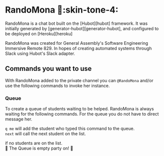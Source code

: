 # RandoMona :older_woman::skin-tone-4:

RandoMona is a chat bot built on the [Hubot][hubot] framework. It was
initially generated by [generator-hubot][generator-hubot], and configured to be
deployed on [Heroku][heroku]

RandoMona was created for General Assembly's Software Engineering Immersive Remote 829. 
In hopes of creating automated systems through Slack using Hubot's Slack adapter. 

## Commands you want to use
With RandoMona added to the private channel you can `@RandoMona` and/or use the following commands to invoke her instance. 

### Queue
To create a queue of students waiting to be helped. RandoMona is always waiting for the following commands. For the queue you do not have to direct message her. <br>

`q me` will add the student who typed this command to the queue. <br>
`next` will call the next student on the list. <br>

if no students are on the list. <br>
:tada: The Queue is empty party on! :tada:

